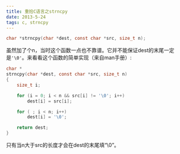 ```yaml
---
title: 重拾C语言之strncpy
date: 2013-5-24
tags: c, strncpy
---
```


```c
char *strncpy(char *dest, const char *src, size_t n);
```
虽然加了个n，当时这个函数一点也不靠谱。它并不能保证dest的末尾一定是`'\0'`。来看看这个函数的简单实现（来自man手册）:

```c
char *
strncpy(char *dest, const char *src, size_t n)
{
	size_t i;

	for (i = 0; i < n && src[i] != '\0'; i++)
		dest[i] = src[i]; 

	for ( ; i < n; i++) 
		dest[i] = '\0'; 

	return dest; 
}
```

只有当n大于src的长度才会在dest的末尾填“\0”。
